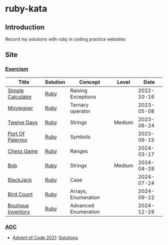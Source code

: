 # ruby-kata
## Introduction
Record my solutions with ruby in coding practice websites
## Site
### [Exercism](https://exercism.org/dashboard)
|Title|Solution|Concept|Level|Date|
|-----|--------|-------|-----|----|
|[Simple Calculator](https://exercism.org/tracks/ruby/exercises/simple-calculator)|[Ruby](https://github.com/wu790616/ruby-kata/blob/master/exercism/simple_calculator.rb)|Raising Exceptions||2022-10-16|
|[Moviegoer](https://exercism.org/tracks/ruby/exercises/moviegoer)|[Ruby](https://github.com/wu790616/ruby-kata/blob/master/exercism/moviegoer.rb)|Ternary operator||2023-05-08|
|[Twelve Days](https://exercism.org/tracks/ruby/exercises/twelve-days)|[Ruby](https://github.com/wu790616/ruby-kata/blob/master/exercism/twelve_days.rb)|Strings|Medium|2023-06-24|
|[Port Of Palermo](https://exercism.org/tracks/ruby/exercises/moviegoer)|[Ruby](https://github.com/wu790616/ruby-kata/blob/master/exercism/port_palermo.rb)|Symbols||2023-09-15|
|[Chess Game](https://exercism.org/tracks/ruby/exercises/chess-game)|[Ruby](https://github.com/wu790616/ruby-kata/blob/master/exercism/chess_game.rb)|Ranges||2024-03-17|
|[Bob](https://exercism.org/tracks/ruby/exercises/bob)|[Ruby](https://github.com/wu790616/ruby-kata/blob/master/exercism/bob.rb)|Strings|Medium|2024-04-28|
|[BlackJack](https://exercism.org/tracks/ruby/exercises/blackjack)|[Ruby](https://github.com/wu790616/ruby-kata/blob/master/exercism/blackjack.rb)|Case||2024-07-24|
|[Bird Count](https://exercism.org/tracks/ruby/exercises/bird-count)|[Ruby](https://github.com/wu790616/ruby-kata/blob/master/exercism/bird_count.rb)|Arrays, Enumeration||2024-09-22|
|[Boutique Inventory](https://exercism.org/tracks/ruby/exercises/boutique-inventory)|[Ruby](https://github.com/wu790616/ruby-kata/blob/master/exercism/boutique_inventory.rb)|Advanced Enumeration||2024-12-29|
### [AOC](https://adventofcode.com/)
- [Advent of Code 2021](https://adventofcode.com/2021): [Solutions](https://github.com/wu790616/ruby-kata/tree/master/aoc/aoc_2021)
